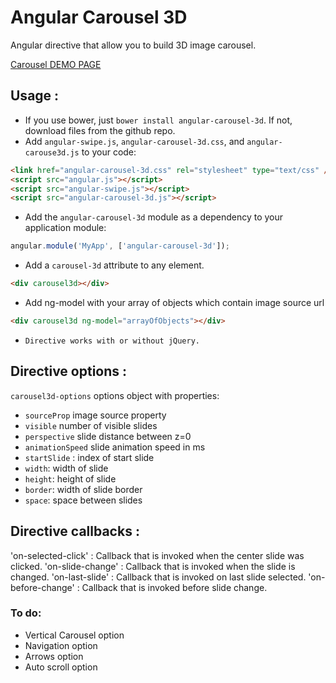 # Angular Carousel 3D

Angular directive that allow you to build 3D image carousel.

[Carousel DEMO PAGE](http://vladimirbujanovic.com/angular-carousel-3d/demo/demo.html)

## Usage :

 - If you use bower, just `bower install angular-carousel-3d`. If not, download files from the github repo.
 - Add `angular-swipe.js`, `angular-carousel-3d.css`, and `angular-carouse3d.js` to your code:
```html
<link href="angular-carousel-3d.css" rel="stylesheet" type="text/css" />
<script src="angular.js"></script>
<script src="angular-swipe.js"></script>
<script src="angular-carousel-3d.js"></script>
```

 - Add the `angular-carousel-3d` module as a dependency to your application module:
```js
angular.module('MyApp', ['angular-carousel-3d']);
```

 - Add a `carousel-3d` attribute to any element.
```html
<div carousel3d></div>
```
 - Add ng-model with your array of objects which contain image source url
```html
<div carousel3d ng-model="arrayOfObjects"></div>
```
 - `Directive works with or without jQuery.`

## Directive options :
`carousel3d-options` options object with properties:
  - `sourceProp` image source property
  - `visible` number of visible slides
  - `perspective` slide distance between z=0
  - `animationSpeed` slide animation speed in ms
  - `startSlide` : index of start slide
  - `width`: width of slide
  - `height`: height of slide
  - `border`: width of slide border
  - `space`: space between slides

## Directive callbacks :
'on-selected-click' : Callback that is invoked when the center slide was clicked.
'on-slide-change' : Callback that is invoked when the slide is changed.
'on-last-slide' : Callback that is invoked on last slide selected.
'on-before-change' : Callback that is invoked before slide change.


### To do:
- Vertical Carousel option
- Navigation option
- Arrows option
- Auto scroll option
